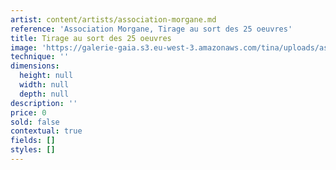 ```yaml
---
artist: content/artists/association-morgane.md
reference: 'Association Morgane, Tirage au sort des 25 oeuvres'
title: Tirage au sort des 25 oeuvres
image: 'https://galerie-gaia.s3.eu-west-3.amazonaws.com/tina/uploads/association-morgane/tirage-au-sort-des-25-oeuvres.jpg'
technique: ''
dimensions:
  height: null
  width: null
  depth: null
description: ''
price: 0
sold: false
contextual: true
fields: []
styles: []
---
```


